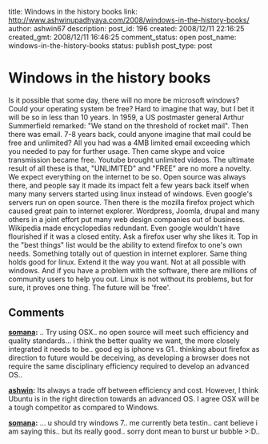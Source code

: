 title: Windows in the history books
link: http://www.ashwinupadhyaya.com/2008/windows-in-the-history-books/
author: ashwin67
description: 
post_id: 196
created: 2008/12/11 22:16:25
created_gmt: 2008/12/11 16:46:25
comment_status: open
post_name: windows-in-the-history-books
status: publish
post_type: post

# Windows in the history books

Is it possible that some day, there will no more be microsoft windows? Could your operating system be free? Hard to imagine that way, but I bet it will be so in less than 10 years. In 1959, a US postmaster general Arthur Summerfield remarked: "We stand on the threshold of rocket mail". Then there was email. 7-8 years back, could anyone imagine that mail could be free and unlimited? All you had was a 4MB limited email exceeding which you needed to pay for further usage. Then came skype and voice transmission became free. Youtube brought unlimited videos. The ultimate result of all these is that, "UNLIMITED" and "FREE" are no more a novelty. We expect everything on the internet to be so. Open source was always there, and people say it made its impact felt a few years back itself when many many servers started using linux instead of windows. Even google's servers run on open source. Then there is the mozilla firefox project which caused great pain to internet explorer. Wordpress, Joomla, drupal and many others in a joint effort put many web design companies out of business. Wikipedia made encyclopedias redundant. Even google wouldn't have flourished if it was a closed entity. Ask a firefox user why she likes it. Top in the "best things" list would be the ability to extend firefox to one's own needs. Something totally out of question in internet explorer. Same thing holds good for linux. Extend it the way you want. Not at all possible with windows. And if you have a problem with the software, there are millions of community users to help you out. Linux is not without its problems, but for sure, it proves one thing. The future will be 'free'.

## Comments

**[somana](#17 "2008-12-17 11:14:24"):** .. Try using OSX.. no open source will meet such efficiency and quality standards... i think the better quality we want, the more closely integrated it needs to be.. good eg is iphone vs G1.. thinking about firefox as direction to future would be deceiving, as developing a browser does not require the same disciplinary efficiency required to develop an advanced OS..

**[ashwin](#18 "2008-12-17 11:47:48"):** Its always a trade off between efficiency and cost. However, I think Ubuntu is in the right direction towards an advanced OS. I agree OSX will be a tough competitor as compared to Windows.

**[somana](#19 "2009-01-10 21:40:47"):** ... u should try windows 7.. me currently beta testin.. cant believe i am saying this.. but its really good.. sorry dont mean to burst ur bubble >:D..

